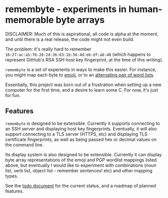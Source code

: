 # remembyte - experiments in human-memorable byte arrays

DISCLAIMER: Much of this is aspirational, all code is alpha at the moment, and until there is a real release, the code might not even build.

The problem: it's really hard to remember `16:27:ac:a5:76:28:2d:36:63:1b:56:4d:eb:df:a6:48` (which happens to represent GitHub's RSA SSH host key fingerprint, at the time of this writing). 

`remembyte` is a set of experients in ways to make this easier. For instance, you might map each byte to [emoji](http://www.windytan.com/2014/10/visualizing-hex-bytes-with-unicode-emoji.html), or to an [alternating pair of word lists](https://en.wikipedia.org/wiki/PGP_word_list). 

Essentially, this project was born out of a frustration when setting up a new computer for the first time, and a desire to learn some C. For now, it's just for fun. 

## Features

`remembyte` is designed to be extensible. Currently it supports connecting to an SSH server and displaying host key fingerprints. Eventually, it will also support connecting to a TLS server (HTTPS, etc) and displaying TLS certificate fingerprints, as well as being passed hex or decimal values on the command line. 

Its display system is also designed to be extensible. Currently it can display byte array representations of the emoji and PGP wordlist mappings listed above, but eventually I would like to experiment with combinations (noun list, verb list, object list - remember sentences! etc) and other mapping types. 

See the [todo document](./todo.markdown) for the current status, and a roadmap of planned features.

